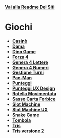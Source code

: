 **[Vai alla Readme Dei Siti](../Readme.md)**

# Giochi

- **[Casinò](Casino)**
- **[Dama](Dama)**
- **[Dino Game](Dino-Game)**
- **[Forza 4](Forza%204)**
- **[Genera 4 Lettere](Generated_4_Letters)**
- **[Genera 4 Numeri](Generated_4_Numbers)**
- **[Gestione Turni](Gestione_Turni)**
- **[Pac-Man](Pac-Man)**
- **[Punteggi](Punteggi)**
- **[Punteggi UX Design](Punteggi_UX_Design)**
- **[Rotella Movimentata](Rotella%20Movimentata)**
- **[Sasso Carta Forbice](Sasso_Carta_Forbice)**
- **[Slot Machine](Slot_Machine)**
- **[Slot Machine UX](Slot_Macchine_UX)**
- **[Snake Game](Snakegame)**
- **[Tombola](Tombola)**
- **[Tris](Tris)**
- **[Tris versione 2](Tris2)**
